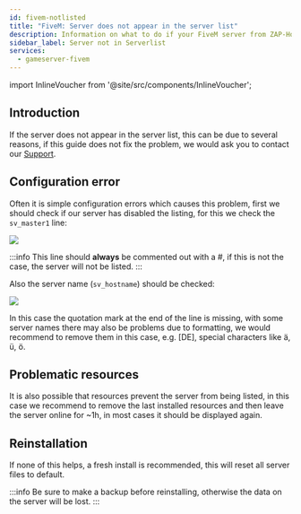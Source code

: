 ```yaml
---
id: fivem-notlisted
title: "FiveM: Server does not appear in the server list"
description: Information on what to do if your FiveM server from ZAP-Hosting does not appear in the server list 
sidebar_label: Server not in Serverlist
services:
  - gameserver-fivem
---
```


import InlineVoucher from '@site/src/components/InlineVoucher';

## Introduction

If the server does not appear in the server list, this can be due to several reasons, if this guide does not fix the problem, we would ask you to contact our [Support](https://zap-hosting.com/en/customer/support/).

<InlineVoucher />

## Configuration error

Often it is simple configuration errors which causes this problem, first we should check if our server has disabled the listing, for this we check the `sv_master1` line:

![](https://screensaver01.zap-hosting.com/index.php/s/KBH8deTbXxfrWtB/preview)

:::info
This line should **always** be commented out with a #, if this is not the case, the server will not be listed.
:::


Also the server name (`sv_hostname`) should be checked:

![](https://screensaver01.zap-hosting.com/index.php/s/9KyEj4tNQWRYxdB/preview)


In this case the quotation mark at the end of the line is missing, with some server names there may also be problems due to formatting, we would recommend to remove them in this case, e.g. [DE], special characters like ä, ü, ö.

## Problematic resources

It is also possible that resources prevent the server from being listed, in this case we recommend to remove the last installed resources and then leave the server online for ~1h, in most cases it should be displayed again.


## Reinstallation

If none of this helps, a fresh install is recommended, this will reset all server files to default.

:::info
Be sure to make a backup before reinstalling, otherwise the data on the server will be lost.
:::

<InlineVoucher />
